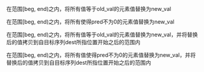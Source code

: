 在范围[beg, end)之内，将所有值等于old_val的元素值替换为new_val

在范围[beg, end)之内，将所有使得pred不为0的元素值替换为new_val

在范围[beg, end)之内，将所有值等于old_val的元素值替换为new_val，并将替换后的值拷贝到自目标序列dest所指位置开始之后的范围内

在范围[beg, end)之内，将所有值使得pred不为0的元素值替换为new_val，并将替换后的值拷贝到自目标序列dest所指位置开始之后的范围内